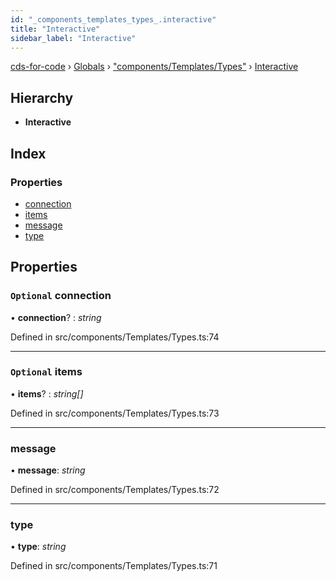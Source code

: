 ```yaml
---
id: "_components_templates_types_.interactive"
title: "Interactive"
sidebar_label: "Interactive"
---
```


[cds-for-code](../index.md) › [Globals](../globals.md) › ["components/Templates/Types"](../modules/_components_templates_types_.md) › [Interactive](_components_templates_types_.interactive.md)

## Hierarchy

* **Interactive**

## Index

### Properties

* [connection](_components_templates_types_.interactive.md#optional-connection)
* [items](_components_templates_types_.interactive.md#optional-items)
* [message](_components_templates_types_.interactive.md#message)
* [type](_components_templates_types_.interactive.md#type)

## Properties

### `Optional` connection

• **connection**? : *string*

Defined in src/components/Templates/Types.ts:74

___

### `Optional` items

• **items**? : *string[]*

Defined in src/components/Templates/Types.ts:73

___

###  message

• **message**: *string*

Defined in src/components/Templates/Types.ts:72

___

###  type

• **type**: *string*

Defined in src/components/Templates/Types.ts:71
